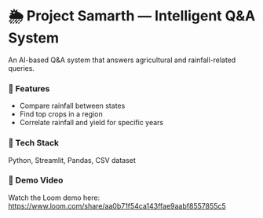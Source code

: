 # 🌦️ Project Samarth — Intelligent Q&A System

An AI-based Q&A system that answers agricultural and rainfall-related queries.

### 🚀 Features
- Compare rainfall between states
- Find top crops in a region
- Correlate rainfall and yield for specific years

### 🧠 Tech Stack
Python, Streamlit, Pandas, CSV dataset

### 🎥 Demo Video
Watch the Loom demo here: https://www.loom.com/share/aa0b71f54ca143ffae9aabf8557855c5

